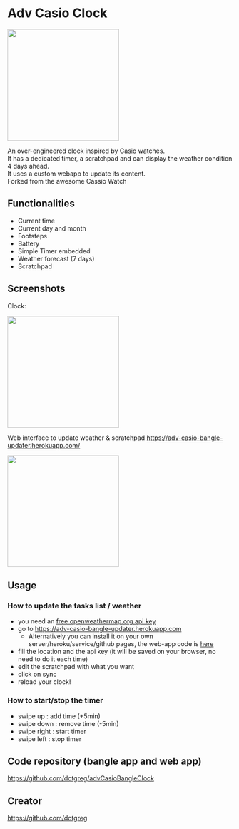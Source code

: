 # Adv Casio Clock

<img src="https://user-images.githubusercontent.com/2981891/175355586-1dfc0d66-6555-4385-b124-1605fdb71a11.jpg" width="250" />


An over-engineered clock inspired by Casio watches.<br/>
It has a dedicated timer, a scratchpad and can display the weather condition 4 days ahead.<br/>
It uses a custom webapp to update its content.<br/>
Forked from the awesome Cassio Watch<br/>

## Functionalities

- Current time
- Current day and month
- Footsteps
- Battery
- Simple Timer embedded  
- Weather forecast (7 days)
- Scratchpad 

## Screenshots
Clock:

<img src="https://user-images.githubusercontent.com/2981891/175355586-1dfc0d66-6555-4385-b124-1605fdb71a11.jpg" width="250" />

Web interface to update weather & scratchpad 
<a href="https://adv-casio-bangle-updater.herokuapp.com/">https://adv-casio-bangle-updater.herokuapp.com/</a> 

<img src="https://user-images.githubusercontent.com/2981891/175355578-444315e3-03d8-4d60-a1a9-e8ed7519d52b.jpg" width="250" />

## Usage
### How to update the tasks list / weather
- you need an <a href="https://openweathermap.org/price#weather">free openweathermap.org api key</a> 
- go to https://adv-casio-bangle-updater.herokuapp.com 
  - Alternatively you can install it on your own server/heroku/service/github pages, the web-app code is <a href="https://github.com/dotgreg/advCasioBangleClock/tree/master/web-app">here</a>
- fill the location and the api key (it will be saved on your browser, no need to do it each time)
- edit the scratchpad with what you want
- click on sync
- reload your clock!

### How to start/stop the timer
- swipe up : add time (+5min)
- swipe down : remove time (-5min)
- swipe right : start timer
- swipe left : stop timer

## Code repository (bangle app and web app)
<a href="https://github.com/dotgreg/advCasioBangleClock">https://github.com/dotgreg/advCasioBangleClock</a>

## Creator 
<a href="https://github.com/dotgreg">https://github.com/dotgreg</a>



